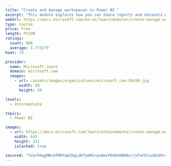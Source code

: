 ```yaml
---
title: "Create and manage workspaces in Power BI "
excerpt: "This module explains how you can share reports and datasets with your users and how to create a deployment strategy that makes sense for you and your organization. Furthermore, you will learn about data lineage in Microsoft Power BI."
webUrl: https://docs.microsoft.com/en-us/learn/modules/create-manage-workspaces-power-bi/
type: course
price: Free
length: PT29M
ratings:
  count: 988
  average: 4.773279
heat: 70

provider:
  name: Microsoft Learn
  domain: microsoft.com
  images:
    - url: /assets/images/organizations/microsoft.com-50x50.jpg
      width: 50
      height: 50

levels:
  - Intermediate

topics:
  - Power BI

images:
  - url: https://docs.microsoft.com/learn/achievements/create-manage-workspaces-power-bi-social.png
    width: 643
    height: 321
    isCached: true

secured: "YVarhbqgMWiOfM0YqAZhgLaKfymRSrpu0miP8GRoRNH9urjvFeCkluuQSd9rcoR5RRd5JTBOr5EmOesMWY6qqEleHnf9BlolXgxPJzCVuVDzSbg76RkHP4MM8a7nZ56huK/0lKo3Iz6vzjNxMiu7K9lAwe5GLU2RR2t3PEKHjA0p7sD7lT7sKULhxdjJJRnr6Hr3vpcoa4hLhjShCKU6dNedldvlj7gJwD7nPnGxTxzt1+H2Ib3RumEEYzsfBMhFyZM81G5MfSaeVcsh++OgwL2xhrd6lL1gcQ2ejux6BZSF5xAUrqdrRXbQR3fIE+z20lGzUCh1WM9LJm76jheaoaibTedH0YPFGJodxPuMX6E994pL/fyF3+yC9TTHtAgNSQsU7oO2xddBiukFq9dBFFcXkLv0pnt3yowpfGDN8fY=;IJP+rZhgLBMXj5GveSpFOA=="
---
```


